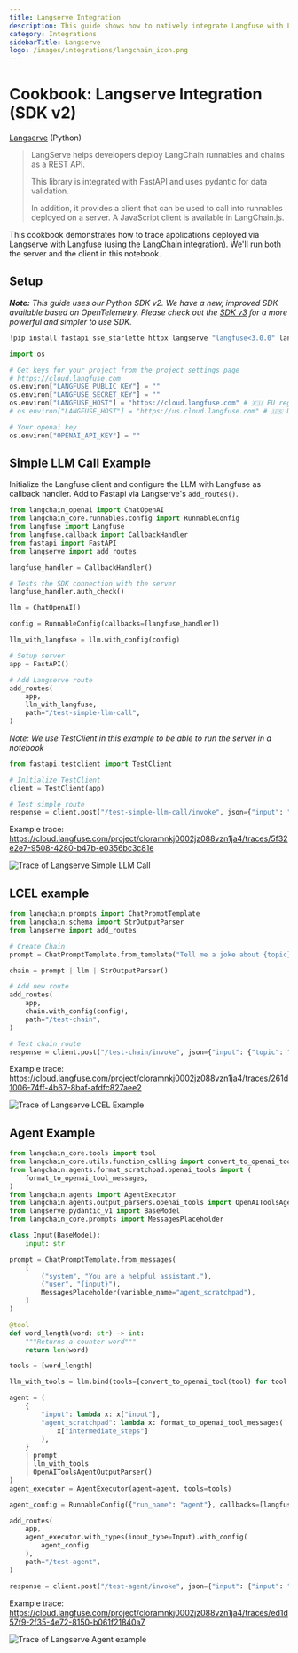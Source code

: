 ```yaml
---
title: Langserve Integration
description: This guide shows how to natively integrate Langfuse with LangChain's Langserve for observability, metrics, evals, prompt management, playground, datasets.
category: Integrations
sidebarTitle: Langserve
logo: /images/integrations/langchain_icon.png
---
```


# Cookbook: Langserve Integration (SDK v2)

[Langserve](https://python.langchain.com/docs/langserve/) (Python)

> LangServe helps developers deploy LangChain runnables and chains as a REST API.
>
> This library is integrated with FastAPI and uses pydantic for data validation.
>
> In addition, it provides a client that can be used to call into runnables deployed on a server. A JavaScript client is available in LangChain.js.

This cookbook demonstrates how to trace applications deployed via Langserve with Langfuse (using the [LangChain integration](https://langfuse.com/integrations/frameworks/langchain)). We'll run both the server and the client in this notebook.

## Setup

_**Note:** This guide uses our Python SDK v2. We have a new, improved SDK available based on OpenTelemetry. Please check out the [SDK v3](https://langfuse.com/docs/sdk/python/sdk-v3) for a more powerful and simpler to use SDK._

```python
!pip install fastapi sse_starlette httpx langserve "langfuse<3.0.0" langchain-openai langchain
```

```python
import os

# Get keys for your project from the project settings page
# https://cloud.langfuse.com
os.environ["LANGFUSE_PUBLIC_KEY"] = ""
os.environ["LANGFUSE_SECRET_KEY"] = ""
os.environ["LANGFUSE_HOST"] = "https://cloud.langfuse.com" # 🇪🇺 EU region
# os.environ["LANGFUSE_HOST"] = "https://us.cloud.langfuse.com" # 🇺🇸 US region

# Your openai key
os.environ["OPENAI_API_KEY"] = ""
```

## Simple LLM Call Example

Initialize the Langfuse client and configure the LLM with Langfuse as callback handler. Add to Fastapi via Langserve's `add_routes()`.

```python
from langchain_openai import ChatOpenAI
from langchain_core.runnables.config import RunnableConfig
from langfuse import Langfuse
from langfuse.callback import CallbackHandler
from fastapi import FastAPI
from langserve import add_routes

langfuse_handler = CallbackHandler()

# Tests the SDK connection with the server
langfuse_handler.auth_check()

llm = ChatOpenAI()

config = RunnableConfig(callbacks=[langfuse_handler])

llm_with_langfuse = llm.with_config(config)

# Setup server
app = FastAPI()

# Add Langserve route
add_routes(
    app,
    llm_with_langfuse,
    path="/test-simple-llm-call",
)
```

_Note: We use TestClient in this example to be able to run the server in a notebook_

```python
from fastapi.testclient import TestClient

# Initialize TestClient
client = TestClient(app)

# Test simple route
response = client.post("/test-simple-llm-call/invoke", json={"input": "Tell me a joke?"})
```

Example trace: https://cloud.langfuse.com/project/cloramnkj0002jz088vzn1ja4/traces/5f32e2e7-9508-4280-b47b-e0356bc3c81e

![Trace of Langserve Simple LLM Call](https://langfuse.com/images/cookbook/integration_langserve_simple.png)

## LCEL example

```python
from langchain.prompts import ChatPromptTemplate
from langchain.schema import StrOutputParser
from langserve import add_routes

# Create Chain
prompt = ChatPromptTemplate.from_template("Tell me a joke about {topic}")

chain = prompt | llm | StrOutputParser()

# Add new route
add_routes(
    app,
    chain.with_config(config),
    path="/test-chain",
)

# Test chain route
response = client.post("/test-chain/invoke", json={"input": {"topic": "Berlin"}})
```

Example trace: https://cloud.langfuse.com/project/cloramnkj0002jz088vzn1ja4/traces/261d1006-74ff-4b67-8baf-afdfc827aee2

![Trace of Langserve LCEL Example](https://langfuse.com/images/cookbook/integration_langserve_chain.png)

## Agent Example

```python
from langchain_core.tools import tool
from langchain_core.utils.function_calling import convert_to_openai_tool
from langchain.agents.format_scratchpad.openai_tools import (
    format_to_openai_tool_messages,
)
from langchain.agents import AgentExecutor
from langchain.agents.output_parsers.openai_tools import OpenAIToolsAgentOutputParser
from langserve.pydantic_v1 import BaseModel
from langchain_core.prompts import MessagesPlaceholder

class Input(BaseModel):
    input: str

prompt = ChatPromptTemplate.from_messages(
    [
        ("system", "You are a helpful assistant."),
        ("user", "{input}"),
        MessagesPlaceholder(variable_name="agent_scratchpad"),
    ]
)

@tool
def word_length(word: str) -> int:
    """Returns a counter word"""
    return len(word)

tools = [word_length]

llm_with_tools = llm.bind(tools=[convert_to_openai_tool(tool) for tool in tools])

agent = (
    {
        "input": lambda x: x["input"],
        "agent_scratchpad": lambda x: format_to_openai_tool_messages(
            x["intermediate_steps"]
        ),
    }
    | prompt
    | llm_with_tools
    | OpenAIToolsAgentOutputParser()
)
agent_executor = AgentExecutor(agent=agent, tools=tools)

agent_config = RunnableConfig({"run_name": "agent"}, callbacks=[langfuse_handler])

add_routes(
    app,
    agent_executor.with_types(input_type=Input).with_config(
        agent_config
    ),
    path="/test-agent",
)

response = client.post("/test-agent/invoke", json={"input": {"input": "How long is Leonardo DiCaprios last name?"}})
```

Example trace: https://cloud.langfuse.com/project/cloramnkj0002jz088vzn1ja4/traces/ed1d57f9-2f35-4e72-8150-b061f21840a7

![Trace of Langserve Agent example](https://langfuse.com/images/cookbook/integration_langserve_agent.png)
